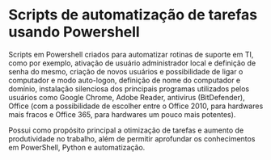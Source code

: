 # Scripts de automatização de tarefas usando Powershell

Scripts em Powershell criados para automatizar rotinas de suporte em TI, como por exemplo, ativação de usuário administrador local e definição de senha do mesmo, criação de novos usuários e possibilidade de ligar o computador e modo auto-logon, definição de nome do computador e domínio, instalação silenciosa dos principais programas utilizados pelos usuários como Google Chrome, Adobe Reader, antivírus (BitDefender), Office (com a possibilidade de escolher entre o Office 2010, para hardwares mais fracos e Office 365, para hardwares um pouco mais potentes).

Possui como propósito principal a otimização de tarefas e aumento de produtividade no trabalho, além de permitir aprofundar os conhecimentos em PowerShell, Python e automatização.
